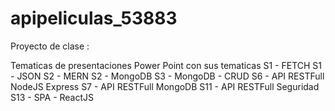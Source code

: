 # apipeliculas_53883

Proyecto de clase : 

Tematicas de presentaciones Power Point con sus tematicas
S1 - FETCH
S1 - JSON
S2 - MERN
S2 - MongoDB
S3 - MongoDB - CRUD
S6 - API RESTFull NodeJS Express
S7 - API RESTFull MongoDB
S11 - API RESTFull Seguridad
S13 - SPA - ReactJS




